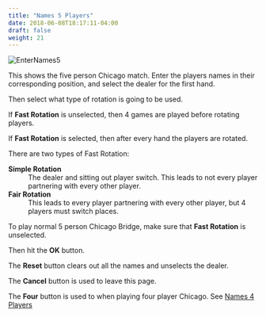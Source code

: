 ```yaml
---
title: "Names 5 Players"
date: 2018-06-08T18:17:11-04:00
draft: false
weight: 21
---
```


![EnterNames5](../../images/gen/Chicago/EnterNames5.png)

This shows the five person Chicago match.  Enter the players names in their corresponding position, and select the dealer for the first hand.

Then select what type of rotation is going to be used.

If **Fast Rotation** is unselected, then 4 games are played before rotating players.

If **Fast Rotation** is selected, then after every hand the players are rotated.

There are two types of Fast Rotation:

<dl>
<dt><b>Simple Rotation</b></dt>
<dd>The dealer and sitting out player switch.  This leads to not every player partnering with every other player.</dd>
<dt><b>Fair Rotation</b></dt>
<dd>This leads to every player partnering with every other player, but 4 players must switch places.</dd>
</dl>

To play normal 5 person Chicago Bridge, make sure that **Fast Rotation** is unselected.

Then hit the **OK** button.

The **Reset** button clears out all the names and unselects the dealer.

The **Cancel** button is used to leave this page.

The **Four** button is used to when playing four player Chicago.  See [Names 4 Players](../four/names4.html)
